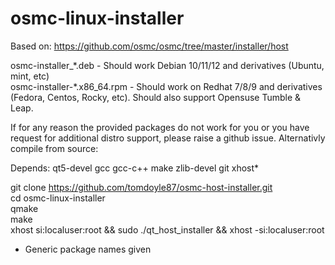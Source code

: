# osmc-linux-installer

Based on: https://github.com/osmc/osmc/tree/master/installer/host

osmc-installer_\*.deb - Should work Debian 10/11/12 and derivatives (Ubuntu, mint, etc)</BR>
osmc-installer-\*.x86_64.rpm - Should work on Redhat 7/8/9 and derivatives (Fedora, Centos, Rocky, etc).  Should also support Opensuse Tumble & Leap.  

If for any reason the provided packages do not work for you or you have request for additional distro support, please raise a github issue. Alternativly compile from source:
 
Depends: qt5-devel gcc gcc-c++ make zlib-devel git xhost*

git clone https://github.com/tomdoyle87/osmc-host-installer.git</BR>
cd osmc-linux-installer</BR>
qmake</BR>
make</BR>
xhost si:localuser:root && sudo ./qt_host_installer && xhost -si:localuser:root

* Generic package names given
